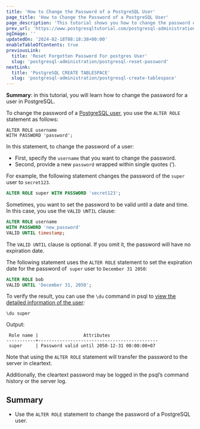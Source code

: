 ```yaml
---
title: 'How to Change the Password of a PostgreSQL User'
page_title: 'How to Change the Password of a PostgreSQL User'
page_description: 'This tutorial shows you how to change the password of a PostgreSQL user by using the ALTER ROLE statement.'
prev_url: 'https://www.postgresqltutorial.com/postgresql-administration/postgresql-change-password/'
ogImage: ''
updatedOn: '2024-02-18T08:18:38+00:00'
enableTableOfContents: true
previousLink:
  title: 'Reset Forgotten Password For postgres User'
  slug: 'postgresql-administration/postgresql-reset-password'
nextLink:
  title: 'PostgreSQL CREATE TABLESPACE'
  slug: 'postgresql-administration/postgresql-create-tablespace'
---
```


**Summary**: in this tutorial, you will learn how to change the password for a user in PostgreSQL.

To change the password of a [PostgreSQL user](postgresql-roles), you use the `ALTER ROLE` statement as follows:

```sqlsql
ALTER ROLE username
WITH PASSWORD 'password';
```

In this statement, to change the password of a user:

- First, specify the `username` that you want to change the password.
- Second, provide a new `password` wrapped within single quotes (‘).

For example, the following statement changes the password of the `super` user to `secret123`.

```sql
ALTER ROLE super WITH PASSWORD 'secret123';
```

Sometimes, you want to set the password to be valid until a date and time. In this case, you use the `VALID UNTIL` clause:

```sql
ALTER ROLE username
WITH PASSWORD 'new_password'
VALID UNTIL timestamp;
```

The `VALID UNTIL` clause is optional. If you omit it, the password will have no expiration date.

The following statement uses the `ALTER ROLE` statement to set the expiration date for the password of  `super` user to `December 31 2050`:

```sql
ALTER ROLE bob
VALID UNTIL 'December 31, 2050';
```

To verify the result, you can use the `\du` command in psql to [view the detailed information of the user](postgresql-list-users):

```text
\du super
```

Output:

```
 Role name |                 Attributes
-----------+---------------------------------------------
 super     | Password valid until 2050-12-31 00:00:00+07
```

Note that using the `ALTER ROLE` statement will transfer the password to the server in cleartext.

Additionally, the cleartext password may be logged in the psql’s command history or the server log.

## Summary

- Use the `ALTER ROLE` statement to change the password of a PostgreSQL user.
